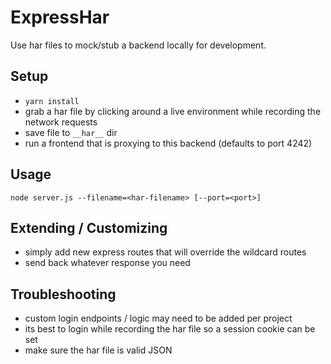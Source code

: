 # ExpressHar

Use har files to mock/stub a backend locally for development.

## Setup

* `yarn install`
* grab a har file by clicking around a live environment while recording the network requests
* save file to `__har__` dir
* run a frontend that is proxying to this backend (defaults to port 4242)

## Usage

`node server.js --filename=<har-filename> [--port=<port>]`

## Extending / Customizing

* simply add new express routes that will override the wildcard routes
* send back whatever response you need

## Troubleshooting

* custom login endpoints / logic may need to be added per project
* its best to login while recording the har file so a session cookie can be set
* make sure the har file is valid JSON
